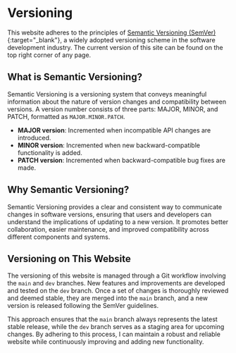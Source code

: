 
# Versioning

This website adheres to the principles of [Semantic Versioning (SemVer)](https://semver.org){:target="_blank"}, a widely adopted versioning scheme in the software development industry. The current version of this site can be found on the top right corner of any page.

## What is Semantic Versioning?

Semantic Versioning is a versioning system that conveys meaningful information about the nature of version changes and compatibility between versions. A version number consists of three parts: MAJOR, MINOR, and PATCH, formatted as `MAJOR.MINOR.PATCH`.

- **MAJOR version**: Incremented when incompatible API changes are introduced.
- **MINOR version**: Incremented when new backward-compatible functionality is added.
- **PATCH version**: Incremented when backward-compatible bug fixes are made.

## Why Semantic Versioning?

Semantic Versioning provides a clear and consistent way to communicate changes in software versions, ensuring that users and developers can understand the implications of updating to a new version. It promotes better collaboration, easier maintenance, and improved compatibility across different components and systems.

## Versioning on This Website

The versioning of this website is managed through a Git workflow involving the `main` and `dev` branches. New features and improvements are developed and tested on the `dev` branch. Once a set of changes is thoroughly reviewed and deemed stable, they are merged into the `main` branch, and a new version is released following the SemVer guidelines.

This approach ensures that the `main` branch always represents the latest stable release, while the `dev` branch serves as a staging area for upcoming changes. By adhering to this process, I can maintain a robust and reliable website while continuously improving and adding new functionality.